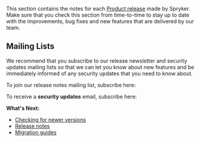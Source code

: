 This section contains the notes for each [Product release](https://documentation.spryker.com/docs/spryker-release-process#product-releases) made by Spryker. Make sure that you check this section from time-to-time to stay up to date with the improvements, bug fixes and new features that are delivered by our team.

## Mailing Lists
We recommend that you subscribe to our release newsletter and security updates mailing lists so that we can let you know about new features and be immediately informed of any security updates that you need to know about. 

To join our release notes mailing list, subscribe here:

<div class="hubspot-form js-hubspot-form" data-portal-id="2770802" data-form-id="ec8db7c9-1ca8-4a66-9903-5582c3a58e13" id="hubspot-1"></div>

To receive a **security updates** email, subscribe here:

<div class="hubspot-form js-hubspot-form" data-portal-id="2770802" data-form-id="418706df-28ef-44a2-817d-261032aa7113" id="hubspot-2"></div>

**What's Next:**

* [Checking for newer versions](https://documentation.spryker.com/v4/docs/composer)
* [Release notes](https://documentation.spryker.com/v4/docs/release-notes)
* [Migration guides](https://documentation.spryker.com/v4/docs/about-migration)